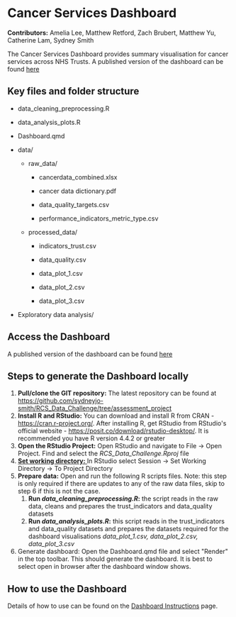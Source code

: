 # Cancer Services Dashboard

**Contributors:** Amelia Lee, Matthew Retford, Zach Brubert, Matthew Yu, Catherine Lam, Sydney Smith

The Cancer Services Dashboard provides summary visualisation for cancer services across NHS Trusts. A published version of the dashboard can be found [here](https://lshtm-rsc-data-challenge.shinyapps.io/Dashboard/#quarterly-summary)

## Key files and folder structure

-   data_cleaning_preprocessing.R

-   data_analysis_plots.R

-   Dashboard.qmd

-   data/

    -   raw_data/

        -   cancerdata_combined.xlsx

        -   cancer data dictionary.pdf

        -   data_quality_targets.csv

        -   performance_indicators_metric_type.csv

    -   processed_data/

        -   indicators_trust.csv

        -   data_quality.csv

        -   data_plot_1.csv

        -   data_plot_2.csv

        -   data_plot_3.csv

-   Exploratory data analysis/

## Access the Dashboard 

A published version of the dashboard can be found [here](https://lshtm-rsc-data-challenge.shinyapps.io/Dashboard/#quarterly-summary)

## Steps to generate the Dashboard locally

1.  **Pull/clone the GIT repository:** The latest repository can be found at <https://github.com/sydneyjo-smith/RCS_Data_Challenge/tree/assessment_project>
2.  **Install R and RStudio:** You can download and install R from CRAN - <https://cran.r-project.org/>. After installing R, get RStudio from RStudio's official website - <https://posit.co/download/rstudio-desktop/>. It is recommended you have R version 4.4.2 or greater
3.  **Open the RStudio Project:** Open RStudio and navigate to File -\> Open Project. Find and select the *RCS_Data_Challenge.Rproj* file
4.  [**Set working directory:** ](https://github.com/sydneyjo-smith/RCS_Data_Challenge/tree/assessment_project)In RStudio select Session -\> Set Working Directory -\> To Project Directory
5.  **Prepare data:** Open and run the following R scripts files. Note: this step is only required if there are updates to any of the raw data files, skip to step 6 if this is not the case.
    1.  **Run *data_cleaning_preprocessing.R*:** the script reads in the raw data, cleans and prepares the trust_indicators and data_quality datasets
    2.  **Run *data_analysis_plots.R*:** this script reads in the trust_indicators and data_quality datasets and prepares the datasets required for the dashboard visualisations *data_plot_1.csv, data_plot_2.csv, data_plot_3.csv*
6.  Generate dashboard: Open the Dashboard.qmd file and select "Render" in the top toolbar. This should generate the dashboard. It is best to select open in browser after the dashboard window shows.

## How to use the Dashboard

Details of how to use can be found on the [Dashboard Instructions](https://lshtm-rsc-data-challenge.shinyapps.io/Dashboard/#dashboard-instructions) page.
